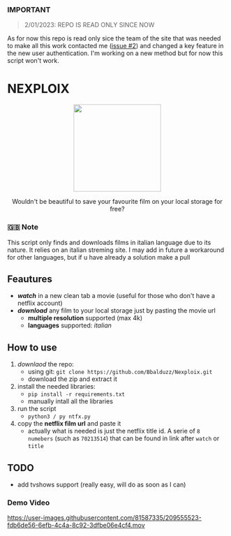### IMPORTANT
> 2/01/2023: REPO IS READ ONLY SINCE NOW

As for now this repo is read only sice the team of the site that was needed to make all this work contacted me ([issue #2](https://github.com/Bbalduzz/Nexploix/issues/2)) and changed a key feature in the new user authentication. I'm working on a new method but for now this script won't work. 



# NEXPLOIX
<div align="center">
  <img src="https://user-images.githubusercontent.com/81587335/209554919-aca22478-e1ea-4c75-b6ed-c015296888c9.png" width="200" hight="200"/>
  <p>Wouldn't be beautiful to save your favourite film on your local storage for free?</p>
</div>

###  🇬🇧 Note
This script only finds and downloads films in italian language due to its nature. It relies on an italian streming site.
I may add in future a workaround for other languages, but if u have already a solution make a pull

## Feautures
- ***watch*** in a new clean tab a movie (useful for those who don't have a netflix account)
- ***download*** any film to your local storage just by pasting the movie url
    - **multiple resolution** supported (max 4k)
    - **languages** supported: _italian_
    
## How to use
1. *downlaod* the repo:
    - using git: `git clone https://github.com/Bbalduzz/Nexploix.git`
    - download the zip and extract it
2. install the needed libraries:
    - `pip install -r requirements.txt`
    - manually intall all the libraries
3. run the script
    - `python3 / py ntfx.py`
4. copy the **netflix film url** and paste it
    - actually what is needed is just the netflix title id. A serie of `8 numebers` (such as `70213514`) that can be found in link after `watch` or `title`
    
## TODO
- add tvshows support (really easy, will do as soon as I can)

### Demo Video
https://user-images.githubusercontent.com/81587335/209555523-fdb6de56-6efb-4c4a-8c92-3dfbe06e4cf4.mov
